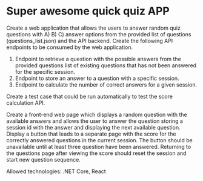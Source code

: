 # Super awesome quick quiz APP
Create a web application that allows the users to answer random quiz questions with A) B) C) answer options from the provided list of questions (questions_list.json) and the API backend.
Create the following API endpoints to be consumed by the web application.
1.	Endpoint to retrieve a question with the possible answers from the provided questions list of existing questions that has not been answered for the specific session.
2.	Endpoint to store an answer to a question with a specific session.
3.	Endpoint to calculate the number of correct answers for a given session.

Create a test case that could be run automatically to test the score calculation API.

Create a front-end web page which displays a random question with the available answers and allows the user to answer the question storing a session id with the answer and displaying the next available question. 
Display a button that leads to a separate page with the score for the correctly answered questions in the current session. The button should be unavailable until at least three question have been answered.
Returning to the questions page after viewing the score should reset the session and start new question sequence.

Allowed technologies: .NET Core, React
